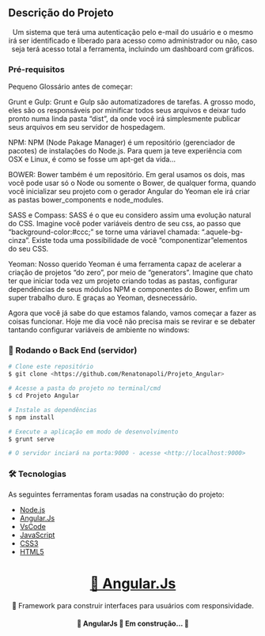 ## Descrição do Projeto
<p align="center">
Um sistema que terá uma autenticação pelo e-mail do usuário e o mesmo irá ser identificado e liberado para acesso como administrador ou não, caso seja terá acesso total a ferramenta, incluindo um dashboard com gráficos.

### Pré-requisitos

Pequeno Glossário antes de começar:

Grunt e Gulp: Grunt e Gulp são automatizadores de tarefas. A grosso modo, eles são os responsáveis por minificar todos seus arquivos e deixar tudo pronto numa linda pasta “dist”, da onde você irá simplesmente publicar seus arquivos em seu servidor de hospedagem.

NPM: NPM (Node Pakage Manager) é um repositório (gerenciador de pacotes) de instalações do Node.js. Para quem ja teve experiência com OSX e Linux, é como se fosse um apt-get da vida…

BOWER: Bower também é um repositório. Em geral usamos os dois, mas você pode usar só o Node ou somente o Bower, de qualquer forma, quando você inicializar seu projeto com o gerador Angular do Yeoman ele irá criar as pastas bower_components e node_modules.

SASS e Compass: SASS é o que eu considero assim uma evolução natural do CSS. Imagine você poder variáveis dentro de seu css, ao passo que “background-color:#ccc;” se torne uma váriavel chamada: “.aquele-bg-cinza”. Existe toda uma possibilidade de você “componentizar”elementos do seu CSS.

Yeoman: Nosso querido Yeoman é uma ferramenta capaz de acelerar a criação de projetos “do zero”, por meio de “generators”. Imagine que chato ter que iniciar toda vez um projeto criando todas as pastas, configurar dependências de seus módulos NPM e componentes do Bower, enfim um super trabalho duro. E graças ao Yeoman, desnecessário.

Agora que você já sabe do que estamos falando, vamos começar a fazer as coisas funcionar. Hoje me dia você não precisa mais se revirar e se debater tantando configurar variáveis de ambiente no windows:



### 🎲 Rodando o Back End (servidor)

```bash
# Clone este repositório
$ git clone <https://github.com/Renatonapoli/Projeto_Angular>

# Acesse a pasta do projeto no terminal/cmd
$ cd Projeto Angular

# Instale as dependências
$ npm install

# Execute a aplicação em modo de desenvolvimento
$ grunt serve

# O servidor inciará na porta:9000 - acesse <http://localhost:9000>
```

### 🛠 Tecnologias

As seguintes ferramentas foram usadas na construção do projeto:

- [Node.js](https://nodejs.org/en/)
- [Angular.Js](https://angularjs.org/)
- [VsCode](https://code.visualstudio.com/)
- [JavaScript](https://developer.mozilla.org/pt-BR/docs/Web/JavaScript)
- [CSS3](https://www.w3schools.com/css/)
- [HTML5](https://developer.mozilla.org/pt-BR/docs/Web/HTML)

<h1 align="center">
    <a href="https://pt-br.reactjs.org/">🔗 Angular.Js </a>

</h1>
<p align="center">🚀 Framework para construir interfaces para usuários com responsividade.</p>

<h4 align="center"> 
	🚧  AngularJs 🚀 Em construção...  🚧
</h4>
